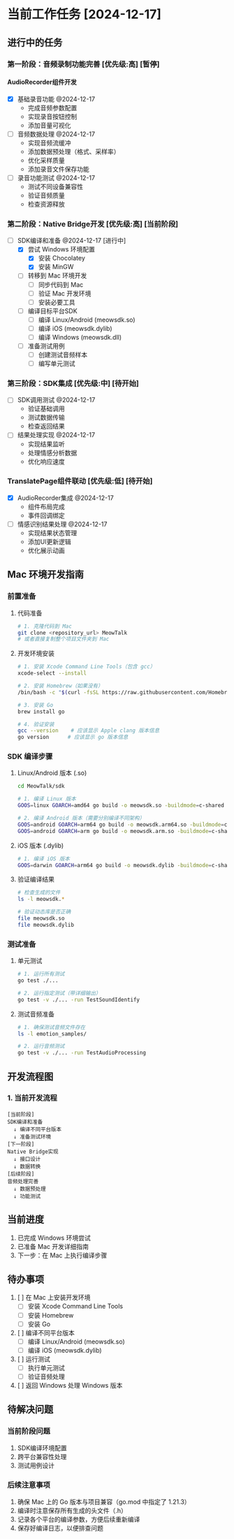 # 当前工作任务 [2024-12-17]

## 进行中的任务

### 第一阶段：音频录制功能完善 [优先级:高] [暂停]
#### AudioRecorder组件开发
- [x] 基础录音功能 @2024-12-17
  - 完成音频参数配置
  - 实现录音按钮控制
  - 添加音量可视化
- [ ] 音频数据处理 @2024-12-17
  - 实现音频流缓冲
  - 添加数据预处理（格式、采样率）
  - 优化采样质量
  - 添加录音文件保存功能
- [ ] 录音功能测试 @2024-12-17
  - 测试不同设备兼容性
  - 验证音频质量
  - 检查资源释放

### 第二阶段：Native Bridge开发 [优先级:高] [当前阶段]
- [ ] SDK编译和准备 @2024-12-17 [进行中]
  - [x] 尝试 Windows 环境配置
    - [x] 安装 Chocolatey
    - [x] 安装 MinGW
  - [ ] 转移到 Mac 环境开发
    - [ ] 同步代码到 Mac
    - [ ] 验证 Mac 开发环境
    - [ ] 安装必要工具
  - [ ] 编译目标平台SDK
    - [ ] 编译 Linux/Android (meowsdk.so)
    - [ ] 编译 iOS (meowsdk.dylib)
    - [ ] 编译 Windows (meowsdk.dll)
  - [ ] 准备测试用例
    - [ ] 创建测试音频样本
    - [ ] 编写单元测试

### 第三阶段：SDK集成 [优先级:中] [待开始]
- [ ] SDK调用测试 @2024-12-17
  - 验证基础调用
  - 测试数据传输
  - 检查返回结果
- [ ] 结果处理实现 @2024-12-17
  - 实现结果监听
  - 处理情感分析数据
  - 优化响应速度

### TranslatePage组件联动 [优先级:低] [待开始]
- [x] AudioRecorder集成 @2024-12-17
  - 组件布局完成
  - 事件回调绑定
- [ ] 情感识别结果处理 @2024-12-17
  - 实现结果状态管理
  - 添加UI更新逻辑
  - 优化展示动画

## Mac 环境开发指南

### 前置准备
1. 代码准备
   ```bash
   # 1. 克隆代码到 Mac
   git clone <repository_url> MeowTalk
   # 或者直接复制整个项目文件夹到 Mac
   ```

2. 开发环境安装
   ```bash
   # 1. 安装 Xcode Command Line Tools（包含 gcc）
   xcode-select --install

   # 2. 安装 Homebrew（如果没有）
   /bin/bash -c "$(curl -fsSL https://raw.githubusercontent.com/Homebrew/install/HEAD/install.sh)"

   # 3. 安装 Go
   brew install go

   # 4. 验证安装
   gcc --version    # 应该显示 Apple clang 版本信息
   go version      # 应该显示 go 版本信息
   ```

### SDK 编译步骤
1. Linux/Android 版本 (.so)
   ```bash
   cd MeowTalk/sdk

   # 1. 编译 Linux 版本
   GOOS=linux GOARCH=amd64 go build -o meowsdk.so -buildmode=c-shared

   # 2. 编译 Android 版本（需要分别编译不同架构）
   GOOS=android GOARCH=arm64 go build -o meowsdk.arm64.so -buildmode=c-shared
   GOOS=android GOARCH=arm go build -o meowsdk.arm.so -buildmode=c-shared
   ```

2. iOS 版本 (.dylib)
   ```bash
   # 1. 编译 iOS 版本
   GOOS=darwin GOARCH=arm64 go build -o meowsdk.dylib -buildmode=c-shared
   ```

3. 验证编译结果
   ```bash
   # 检查生成的文件
   ls -l meowsdk.*
   
   # 验证动态库是否正确
   file meowsdk.so
   file meowsdk.dylib
   ```

### 测试准备
1. 单元测试
   ```bash
   # 1. 运行所有测试
   go test ./...

   # 2. 运行指定测试（带详细输出）
   go test -v ./... -run TestSoundIdentify
   ```

2. 测试音频准备
   ```bash
   # 1. 确保测试音频文件存在
   ls -l emotion_samples/

   # 2. 运行音频测试
   go test -v ./... -run TestAudioProcessing
   ```

## 开发流程图

### 1. 当前开发流程
```
[当前阶段]
SDK编译和准备
  ↓ 编译不同平台版本
  ↓ 准备测试环境
[下一阶段]
Native Bridge实现
  ↓ 接口设计
  ↓ 数据转换
[后续阶段]
音频处理完善
  ↓ 数据预处理
  ↓ 功能测试
```

## 当前进度
1. 已完成 Windows 环境尝试
2. 已准备 Mac 开发详细指南
3. 下一步：在 Mac 上执行编译步骤

## 待办事项
1. [ ] 在 Mac 上安装开发环境
   - [ ] 安装 Xcode Command Line Tools
   - [ ] 安装 Homebrew
   - [ ] 安装 Go
2. [ ] 编译不同平台版本
   - [ ] 编译 Linux/Android (meowsdk.so)
   - [ ] 编译 iOS (meowsdk.dylib)
3. [ ] 运行测试
   - [ ] 执行单元测试
   - [ ] 验证音频处理
4. [ ] 返回 Windows 处理 Windows 版本

## 待解决问题

### 当前阶段问题
1. SDK编译环境配置
2. 跨平台兼容性处理
3. 测试用例设计

### 后续注意事项
1. 确保 Mac 上的 Go 版本与项目兼容（go.mod 中指定了 1.21.3）
2. 编译时注意保存所有生成的头文件（.h）
3. 记录各个平台的编译参数，方便后续重新编译
4. 保存好编译日志，以便排查问题